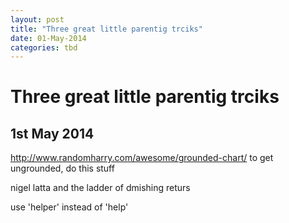```yaml
---
layout: post
title: "Three great little parentig trciks"
date: 01-May-2014
categories: tbd
---
```


# Three great little parentig trciks

## 1st May 2014

http://www.randomharry.com/awesome/grounded-chart/ to get ungrounded,   do this stuff

nigel latta and the ladder of dmishing returs

use 'helper' instead of 'help'

 

